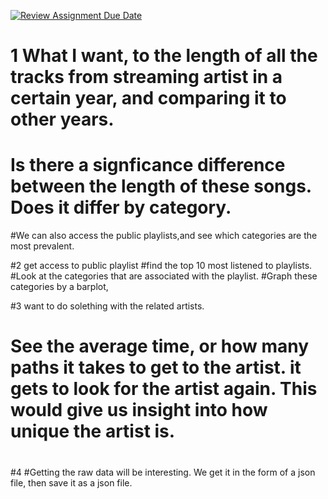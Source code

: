 [![Review Assignment Due Date](https://classroom.github.com/assets/deadline-readme-button-22041afd0340ce965d47ae6ef1cefeee28c7c493a6346c4f15d667ab976d596c.svg)](https://classroom.github.com/a/VaFOWmpj)



# 1 What I want, to the length of all the tracks from streaming artist in a certain year, and comparing it to other years.
# Is there a signficance difference between the length of these songs. Does it differ by category. 


#We can also access the public playlists,and see which categories are the most prevalent. 



#2 get access to public playlist
#find the top 10 most listened to playlists. 
#Look at the categories that are associated with the playlist. 
#Graph these categories by a barplot,



#3 want to do solething with the related artists. 
# See the average time, or how many paths it takes to get to the artist.  it gets to look for the artist again. This would give us insight into how unique the artist is. 
#


#4 
#Getting the raw data will be interesting. We get it in the form of a json file, then save it as a json file. 